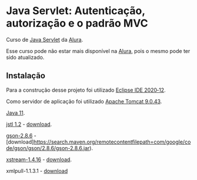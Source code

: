 # Java Servlet: Autenticação, autorização e o padrão MVC

Curso de [Java Servlet](https://www.alura.com.br/curso-online-servlet-autenticacao-autorizacao-mvc) da [Alura](https://www.alura.com.br).

Esse curso pode não estar mais disponível na [Alura](https://www.alura.com.br), pois o mesmo pode ter sido atualizado.

## Instalação

Para a construção desse projeto foi utilizado [Eclipse IDE 2020‑12](https://www.eclipse.org/downloads/download.php?file=/oomph/epp/2020-12/R/eclipse-inst-jre-win64.exe).

Como servidor de aplicação foi utilizado [Apache Tomcat 9.0.43](https://tomcat.apache.org/download-90.cgi).

[Java 11](https://www.oracle.com/br/java/technologies/javase-jdk11-downloads.html).

[jstl 1.2](https://mvnrepository.com/artifact/javax.servlet/jstl/1.2) - [download](https://repo1.maven.org/maven2/javax/servlet/jstl/1.2/jstl-1.2.jar).

[gson-2.8.6](https://github.com/google/gson) - [download]https://search.maven.org/remotecontentfilepath=com/google/code/gson/gson/2.8.6/gson-2.8.6.jar).

[xstream-1.4.16](https://x-stream.github.io/download.html) - [download](https://repo1.maven.org/maven2/com/thoughtworks/xstream/xstream-distribution/1.4.16/xstream-distribution-1.4.16-bin.zip).

xmlpull-1.1.3.1 - [download](https://repo1.maven.org/maven2/xmlpull/xmlpull/1.1.3.1/xmlpull-1.1.3.1.jar)